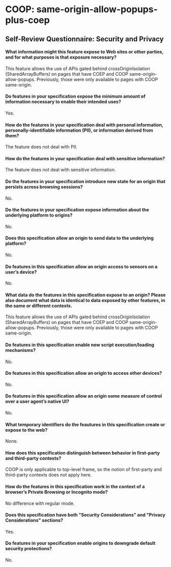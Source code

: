 # COOP: same-origin-allow-popups-plus-coep

## Self-Review Questionnaire: Security and Privacy

#### What information might this feature expose to Web sites or other parties, and for what purposes is that exposure necessary?

This feature allows the use of APIs gated behind crossOriginIsolation (SharedArrayBuffers) on pages that have COEP and COOP same-origin-allow-popups. Previously, those were only available to pages with COOP same-origin.

#### Do features in your specification expose the minimum amount of information necessary to enable their intended uses?

Yes.

#### How do the features in your specification deal with personal information, personally-identifiable information (PII), or information derived from them?

The feature does not deal with PII.

#### How do the features in your specification deal with sensitive information?

The feature does not deal with sensitive information.

#### Do the features in your specification introduce new state for an origin that persists across browsing sessions?

No.

#### Do the features in your specification expose information about the underlying platform to origins?

No.

#### Does this specification allow an origin to send data to the underlying platform?

No.

#### Do features in this specification allow an origin access to sensors on a user’s device?

No.

#### What data do the features in this specification expose to an origin? Please also document what data is identical to data exposed by other features, in the same or different contexts.

This feature allows the use of APIs gated behind crossOriginIsolation (SharedArrayBuffers) on pages that have COEP and COOP same-origin-allow-popups. Previously, those were only available to pages with COOP same-origin.

#### Do features in this specification enable new script execution/loading mechanisms?

No.

#### Do features in this specification allow an origin to access other devices?

No.

#### Do features in this specification allow an origin some measure of control over a user agent’s native UI?

No.

#### What temporary identifiers do the feautures in this specification create or expose to the web?

None.

#### How does this specification distinguish between behavior in first-party and third-party contexts?

COOP is only applicable to top-level frame, so the notion of first-party and third-party contexts does not apply here.

#### How do the features in this specification work in the context of a browser’s Private Browsing or Incognito mode?

No difference with regular mode.

#### Does this specification have both "Security Considerations" and "Privacy Considerations" sections?

Yes.

#### Do features in your specification enable origins to downgrade default security protections?

No.

